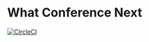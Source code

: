 # What Conference Next
[![CircleCI](https://circleci.com/gh/ryzy/what-conference-next.svg?style=svg)](https://circleci.com/gh/ryzy/what-conference-next)
